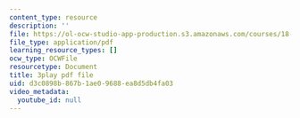 ```yaml
---
content_type: resource
description: ''
file: https://ol-ocw-studio-app-production.s3.amazonaws.com/courses/18-06sc-linear-algebra-fall-2011/d3c0898b867b1ae09688ea8d5db4fa03_YeyrH-Oc2p4.pdf
file_type: application/pdf
learning_resource_types: []
ocw_type: OCWFile
resourcetype: Document
title: 3play pdf file
uid: d3c0898b-867b-1ae0-9688-ea8d5db4fa03
video_metadata:
  youtube_id: null
---
```

